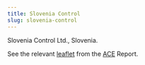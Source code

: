 ```yaml
---
title: Slovenia Control
slug: slovenia-control
---
```


Slovenia Control Ltd., Slovenia.

See the relevant [leaflet][leaf] from the [ACE] Report.

[leaf]: /library/ace/ansp-factsheets/Slovenia%20Control.pdf "ACE Benchmarking Report Factsheet: Slovenia Control"

[ACE]: https://www.eurocontrol.int/sites/default/files/2022-06/eurocontrol-ace-2020-benchmarking-report.pdf "ACE 2020 Benchmarking Report"
